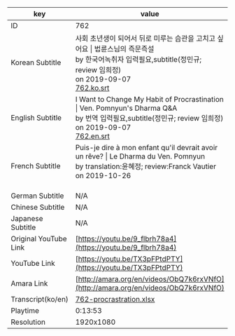 |  key  |  value  |
|-------|---------|
| ID            | 762 |
| Korean Subtitle | 사회 초년생이 되어서 뒤로 미루는 습관을 고치고 싶어요 \| 법륜스님의 즉문즉설<br>by 한국어녹취자 입력필요,subtitle(정민규; review 임희정)<br>on 2019-09-07<br>[762.ko.srt](https://github.com/jungtosociety/dharma-qna/raw/master/sub/762/762.ko.srt)<br>|
| English Subtitle | I Want to Change My Habit of Procrastination \| Ven. Pomnyun's Dharma Q&A<br>by 번역 입력필요,subtitle(정민규; review 임희정)<br>on 2019-09-07<br>[762.en.srt](https://github.com/jungtosociety/dharma-qna/raw/master/sub/762/762.en.srt)<br>|
| French Subtitle | Puis-je dire à mon enfant qu'il devrait avoir un rêve? \| Le Dharma du Ven. Pomnyun<br>by translation:윤혜정; review:Franck Vautier<br>on 2019-10-26<br><br>|
| German Subtitle | N/A |
| Chinese Subtitle | N/A |
| Japanese Subtitle | N/A |
| Original YouTube Link  | [https://youtu.be/9_flbrh78a4](https://youtu.be/9_flbrh78a4) |
| YouTube Link  | [https://youtu.be/TX3pFPtdPTY](https://youtu.be/TX3pFPtdPTY) |
| Amara Link    | [http://amara.org/en/videos/ObQ7k6rxVNfO](http://amara.org/en/videos/ObQ7k6rxVNfO) |
| Transcript(ko/en) | [762-procrastration.xlsx](https://github.com/jungtosociety/dharma-qna/raw/master/sub/762/762-procrastration.xlsx) |
| Playtime | 0:13:53 |
| Resolution | 1920x1080|
